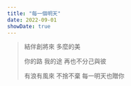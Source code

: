 ```yaml
---
title: "每一個明天"
date: 2022-09-01
showDate: true
---
```


> 結伴創將來 多麼的美
>
>你的路 我的途 再也不分己與彼
>
>有浪有風來 不捨不棄 每一明天也贈你
